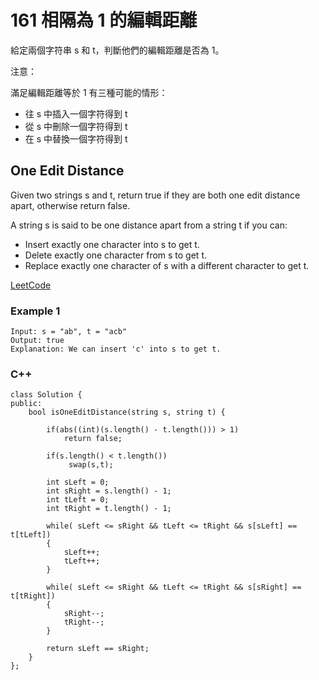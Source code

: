 # 161  相隔為 1 的編輯距離

給定兩個字符串 s 和 t，判斷他們的編輯距離是否為 1。

注意：

滿足編輯距離等於 1 有三種可能的情形：

* 往 s 中插入一個字符得到 t
* 從 s 中刪除一個字符得到 t
* 在 s 中替換一個字符得到 t

## One Edit Distance

Given two strings s and t, return true if they are both one edit distance apart, otherwise return false.

A string s is said to be one distance apart from a string t if you can:

* Insert exactly one character into s to get t.
* Delete exactly one character from s to get t.
* Replace exactly one character of s with a different character to get t.


[LeetCode](https://leetcode-cn.com/one-edit-distance/)

### Example 1
```
Input: s = "ab", t = "acb"
Output: true
Explanation: We can insert 'c' into s to get t.
```

### C++ 

```
class Solution {
public:
    bool isOneEditDistance(string s, string t) {

        if(abs((int)(s.length() - t.length())) > 1)
            return false;

        if(s.length() < t.length())
             swap(s,t);
        
        int sLeft = 0;
        int sRight = s.length() - 1;
        int tLeft = 0;
        int tRight = t.length() - 1;

        while( sLeft <= sRight && tLeft <= tRight && s[sLeft] == t[tLeft])
        {
            sLeft++;
            tLeft++;
        }

        while( sLeft <= sRight && tLeft <= tRight && s[sRight] == t[tRight])
        {
            sRight--;
            tRight--;
        }        

        return sLeft == sRight;
    }
};
```
